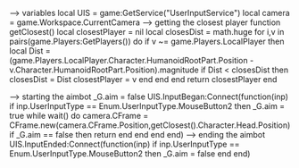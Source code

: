 --> variables
local UIS = game:GetService("UserInputService")
local camera = game.Workspace.CurrentCamera
--> getting the closest player
function getClosest()
local closestPlayer = nil
local closesDist = math.huge
for i,v in pairs(game.Players:GetPlayers()) do
if v ~= game.Players.LocalPlayer then
local Dist = (game.Players.LocalPlayer.Character.HumanoidRootPart.Position - v.Character.HumanoidRootPart.Position).magnitude
if Dist < closesDist then 
closesDist = Dist
closestPlayer = v
end
end
end
return closestPlayer
end

--> starting the aimbot
_G.aim = false
UIS.InputBegan:Connect(function(inp)
    if inp.UserInputType == Enum.UserInputType.MouseButton2 then
    _G.aim = true
    while wait() do
        camera.CFrame = CFrame.new(camera.CFrame.Position,getClosest().Character.Head.Position)
        if _G.aim == false then return end
    end
    end
end)
--> ending the aimbot
UIS.InputEnded:Connect(function(inp)
    if inp.UserInputType == Enum.UserInputType.MouseButton2 then
    _G.aim = false
    end
end)
